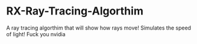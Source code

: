 # RX-Ray-Tracing-Algorthim
A ray tracing algorthim that will show how rays move!
Simulates the speed of light!
Fuck you nvidia
